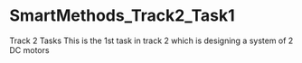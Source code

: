 # SmartMethods_Track2_Task1
Track 2 Tasks
This is the 1st task in track 2 which is designing a system of 2 DC motors
